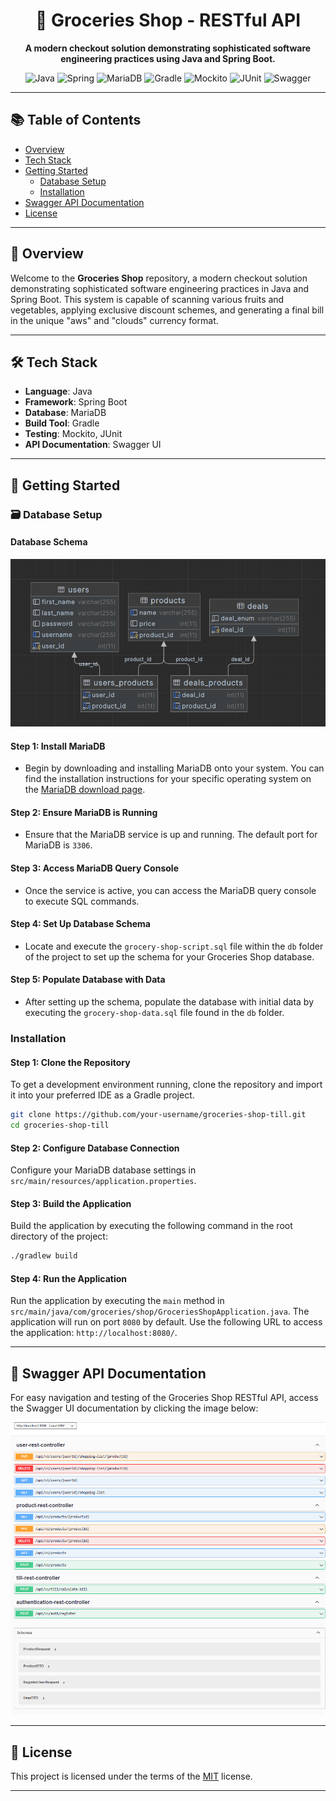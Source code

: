 <h1 align="center">🛒 Groceries Shop - RESTful API</h1>

<p align="center">
  <strong>A modern checkout solution demonstrating sophisticated software engineering practices using Java and Spring Boot.</strong>
</p>

<div align="center">

![Java](https://img.shields.io/badge/language-Java-red.svg)
![Spring](https://img.shields.io/badge/framework-Spring%20Boot-brightgreen.svg)
![MariaDB](https://img.shields.io/badge/database-MariaDB-blue.svg)
![Gradle](https://img.shields.io/badge/build%20tool-Gradle-yellowgreen.svg)
![Mockito](https://img.shields.io/badge/testing-Mockito-orange.svg)
![JUnit](https://img.shields.io/badge/testing-JUnit-orange.svg)
![Swagger](https://img.shields.io/badge/API%20documentation-Swagger%20UI-lightgrey.svg)

</div>

---

## 📚 Table of Contents

- [Overview](#-overview)
- [Tech Stack](#%EF%B8%8F-tech-stack)
- [Getting Started](#-getting-started)
  - [Database Setup](#%EF%B8%8F-database-setup)
  - [Installation](#-installation)
- [Swagger API Documentation](#-swagger-api-documentation)
- [License](#-license)

---

## 📜 Overview

Welcome to the **Groceries Shop** repository, a modern checkout solution demonstrating sophisticated software engineering practices in Java and Spring Boot. This system is capable of scanning various fruits and vegetables, applying exclusive discount schemes, and generating a final bill in the unique "aws" and "clouds" currency format.

---

## 🛠️ Tech Stack

- **Language**: Java
- **Framework**: Spring Boot
- **Database**: MariaDB
- **Build Tool**: Gradle
- **Testing**: Mockito, JUnit
- **API Documentation**: Swagger UI

---

## 🚀 Getting Started

### 🗃️ Database Setup

#### Database Schema

![Database Schema](./public/database-picture.png "Database Schema")

#### Step 1: Install MariaDB

- Begin by downloading and installing MariaDB onto your system. You can find the installation instructions for your specific operating system on the [MariaDB download page](https://mariadb.org/download/).

#### Step 2: Ensure MariaDB is Running

- Ensure that the MariaDB service is up and running. The default port for MariaDB is `3306`.

#### Step 3: Access MariaDB Query Console

- Once the service is active, you can access the MariaDB query console to execute SQL commands.

#### Step 4: Set Up Database Schema

- Locate and execute the `grocery-shop-script.sql` file within the `db` folder of the project to set up the schema for your Groceries Shop database.

#### Step 5: Populate Database with Data

- After setting up the schema, populate the database with initial data by executing the `grocery-shop-data.sql` file found in the `db` folder.

### Installation

#### Step 1: Clone the Repository

To get a development environment running, clone the repository and import it into your preferred IDE as a Gradle project.

```bash
git clone https://github.com/your-username/groceries-shop-till.git
cd groceries-shop-till
```

#### Step 2: Configure Database Connection

Configure your MariaDB database settings in `src/main/resources/application.properties`.

#### Step 3: Build the Application

Build the application by executing the following command in the root directory of the project:

```bash
./gradlew build
```

#### Step 4: Run the Application

Run the application by executing the `main` method in `src/main/java/com/groceries/shop/GroceriesShopApplication.java`. The application will run on port `8080` by default. Use the following URL to access the application: `http://localhost:8080/`.

---

## 📄 Swagger API Documentation

For easy navigation and testing of the Groceries Shop RESTful API, access the Swagger UI documentation by clicking the image below:

[![Groceries Shop Swagger UI](./public/rest-picture.png)](http://localhost:8080/swagger-ui.html "Swagger API Documentation")

---

## 📄 License

This project is licensed under the terms of the [MIT](/LICENSE) license.

---
